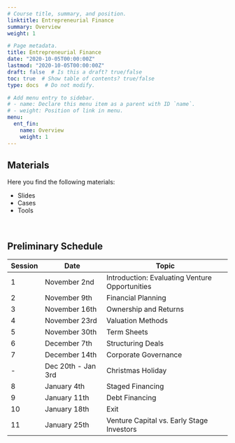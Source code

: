 ```yaml
---
# Course title, summary, and position.
linktitle: Entrepreneurial Finance
summary: Overview
weight: 1

# Page metadata.
title: Entrepreneurial Finance
date: "2020-10-05T00:00:00Z"
lastmod: "2020-10-05T00:00:00Z"
draft: false  # Is this a draft? true/false
toc: true  # Show table of contents? true/false
type: docs  # Do not modify.

# Add menu entry to sidebar.
# - name: Declare this menu item as a parent with ID `name`.
# - weight: Position of link in menu.
menu:
  ent_fin:
    name: Overview
    weight: 1
---
```



## Materials

Here you find the following materials:

- Slides
- Cases
- Tools


<br/>

## Preliminary Schedule

| Session | Date | Topic |
| --- | --- | --- |
| 1 | November 2nd | Introduction: Evaluating Venture Opportunities|
| 2 | November 9th | Financial Planning |
| 3 | November 16th | Ownership and Returns |
| 4 | November 23rd | Valuation Methods |
| 5 | November 30th | Term Sheets| 
| 6 | December 7th | Structuring Deals |
| 7 | December 14th | Corporate Governance |
| - | Dec 20th - Jan 3rd | Christmas Holiday |
| 8 | January 4th | Staged Financing |
| 9 | January 11th | Debt Financing |
| 10 | January 18th | Exit |
| 11 | January 25th | Venture Capital vs. Early Stage Investors |

